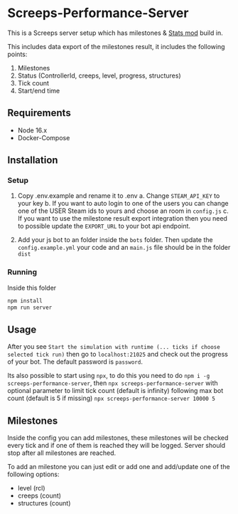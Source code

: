 # Screeps-Performance-Server

This is a Screeps server setup which has milestones & [Stats mod](https://github.com/The-International-Screeps-Bot/screepsmod-server-stats) build in.

This includes data export of the milestones result, it includes the following points:

1. Milestones
2. Status (ControllerId, creeps, level, progress, structures)
3. Tick count
4. Start/end time

## Requirements

- Node 16.x
- Docker-Compose

## Installation

### Setup

1. Copy .env.example and rename it to .env
a. Change `STEAM_API_KEY` to your key
b. If you want to auto login to one of the users you can change one of the USER Steam ids to yours and choose an room in `config.js`
c. If you want to use the milestone result export integration then you need to possible update the `EXPORT_URL` to your bot api endpoint.

2. Add your js bot to an folder inside the `bots` folder. Then update the `config.example.yml` your code and an `main.js` file should be in the folder `dist`

### Running

Inside this folder

```bash
npm install
npm run server
```

## Usage

After you see `Start the simulation with runtime (... ticks if choose selected tick run)` then go to `localhost:21025` and check out the progress of your bot.
The default password is `password`.

Its also possible to start using `npx`, to do this you need to do `npm i -g screeps-performance-server`, then `npx screeps-performance-server` with optional parameter to limit tick count (default is infinity) following max bot count (default is 5 if missing)  `npx screeps-performance-server 10000 5`

## Milestones

Inside the config you can add milestones, these milestones will be checked every tick and if one of them is reached they will be logged. Server should stop after all milestones are reached.

To add an milestone you can just edit or add one and add/update one of the following options:

- level (rcl)
- creeps (count)
- structures (count)
